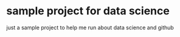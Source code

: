 # sample project for data science

just a sample project to help me run about data science and github
